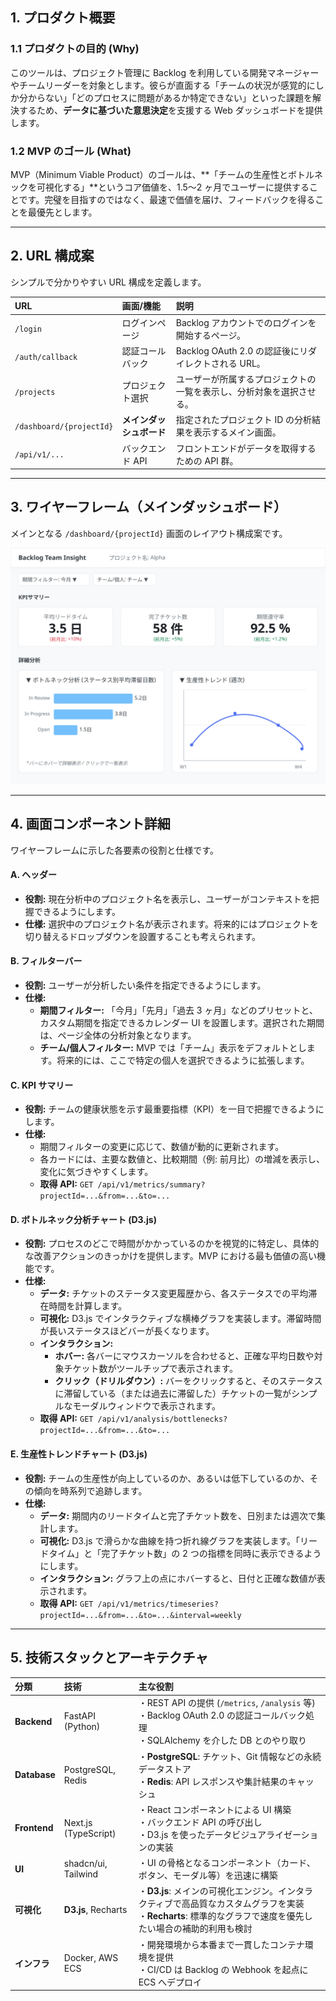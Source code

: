 ## 1. プロダクト概要

### 1.1 プロダクトの目的 (Why)

このツールは、プロジェクト管理に Backlog を利用している開発マネージャーやチームリーダーを対象とします。彼らが直面する「チームの状況が感覚的にしか分からない」「どのプロセスに問題があるか特定できない」といった課題を解決するため、**データに基づいた意思決定**を支援する Web ダッシュボードを提供します。

### 1.2 MVP のゴール (What)

MVP（Minimum Viable Product）のゴールは、**「チームの生産性とボトルネックを可視化する」**というコア価値を、1.5〜2 ヶ月でユーザーに提供することです。完璧を目指すのではなく、最速で価値を届け、フィードバックを得ることを最優先とします。

---

## 2. URL 構成案

シンプルで分かりやすい URL 構成を定義します。

| URL                      | 画面/機能                | 説明                                                                 |
| :----------------------- | :----------------------- | :------------------------------------------------------------------- |
| `/login`                 | ログインページ           | Backlog アカウントでのログインを開始するページ。                     |
| `/auth/callback`         | 認証コールバック         | Backlog OAuth 2.0 の認証後にリダイレクトされる URL。                 |
| `/projects`              | プロジェクト選択         | ユーザーが所属するプロジェクトの一覧を表示し、分析対象を選択させる。 |
| `/dashboard/{projectId}` | **メインダッシュボード** | 指定されたプロジェクト ID の分析結果を表示するメイン画面。           |
| `/api/v1/...`            | バックエンド API         | フロントエンドがデータを取得するための API 群。                      |

---

## 3. ワイヤーフレーム（メインダッシュボード）

メインとなる `/dashboard/{projectId}` 画面のレイアウト構成案です。

<img src="./images/mvp.svg">

---

## 4. 画面コンポーネント詳細

ワイヤーフレームに示した各要素の役割と仕様です。

#### **A. ヘッダー**

- **役割:** 現在分析中のプロジェクト名を表示し、ユーザーがコンテキストを把握できるようにします。
- **仕様:** 選択中のプロジェクト名が表示されます。将来的にはプロジェクトを切り替えるドロップダウンを設置することも考えられます。

#### **B. フィルターバー**

- **役割:** ユーザーが分析したい条件を指定できるようにします。
- **仕様:**
  - **期間フィルター:** 「今月」「先月」「過去 3 ヶ月」などのプリセットと、カスタム期間を指定できるカレンダー UI を設置します。選択された期間は、ページ全体の分析対象となります。
  - **チーム/個人フィルター:** MVP では「チーム」表示をデフォルトとします。将来的には、ここで特定の個人を選択できるように拡張します。

#### **C. KPI サマリー**

- **役割:** チームの健康状態を示す最重要指標（KPI）を一目で把握できるようにします。
- **仕様:**
  - 期間フィルターの変更に応じて、数値が動的に更新されます。
  - 各カードには、主要な数値と、比較期間（例: 前月比）の増減を表示し、変化に気づきやすくします。
  - **取得 API:** `GET /api/v1/metrics/summary?projectId=...&from=...&to=...`

#### **D. ボトルネック分析チャート (D3.js)**

- **役割:** プロセスのどこで時間がかかっているのかを視覚的に特定し、具体的な改善アクションのきっかけを提供します。MVP における最も価値の高い機能です。
- **仕様:**
  - **データ:** チケットのステータス変更履歴から、各ステータスでの平均滞在時間を計算します。
  - **可視化:** D3.js でインタラクティブな横棒グラフを実装します。滞留時間が長いステータスほどバーが長くなります。
  - **インタラクション:**
    - **ホバー:** 各バーにマウスカーソルを合わせると、正確な平均日数や対象チケット数がツールチップで表示されます。
    - **クリック（ドリルダウン）:** バーをクリックすると、そのステータスに滞留している（または過去に滞留した）チケットの一覧がシンプルなモーダルウィンドウで表示されます。
  - **取得 API:** `GET /api/v1/analysis/bottlenecks?projectId=...&from=...&to=...`

#### **E. 生産性トレンドチャート (D3.js)**

- **役割:** チームの生産性が向上しているのか、あるいは低下しているのか、その傾向を時系列で追跡します。
- **仕様:**
  - **データ:** 期間内のリードタイムと完了チケット数を、日別または週次で集計します。
  - **可視化:** D3.js で滑らかな曲線を持つ折れ線グラフを実装します。「リードタイム」と「完了チケット数」の 2 つの指標を同時に表示できるようにします。
  - **インタラクション:** グラフ上の点にホバーすると、日付と正確な数値が表示されます。
  - **取得 API:** `GET /api/v1/metrics/timeseries?projectId=...&from=...&to=...&interval=weekly`

---

## 5. 技術スタックとアーキテクチャ

| 分類         | 技術                 | 主な役割                                                                                                                                                      |
| :----------- | :------------------- | :------------------------------------------------------------------------------------------------------------------------------------------------------------ |
| **Backend**  | FastAPI (Python)     | ・REST API の提供 (`/metrics`, `/analysis` 等)<br>・Backlog OAuth 2.0 の認証コールバック処理<br>・SQLAlchemy を介した DB とのやり取り                         |
| **Database** | PostgreSQL, Redis    | ・**PostgreSQL**: チケット、Git 情報などの永続データストア<br>・**Redis**: API レスポンスや集計結果のキャッシュ                                               |
| **Frontend** | Next.js (TypeScript) | ・React コンポーネントによる UI 構築<br>・バックエンド API の呼び出し<br>・D3.js を使ったデータビジュアライゼーションの実装                                   |
| **UI**       | shadcn/ui, Tailwind  | ・UI の骨格となるコンポーネント（カード、ボタン、モーダル等）を迅速に構築                                                                                     |
| **可視化**   | **D3.js**, Recharts  | ・**D3.js**: メインの可視化エンジン。インタラクティブで高品質なカスタムグラフを実装<br>・**Recharts**: 標準的なグラフで速度を優先したい場合の補助的利用も検討 |
| **インフラ** | Docker, AWS ECS      | ・開発環境から本番まで一貫したコンテナ環境を提供<br>・CI/CD は Backlog の Webhook を起点に ECS へデプロイ                                                     |
